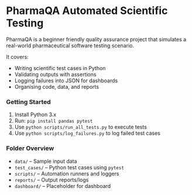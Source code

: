 # PharmaQA Automated Scientific Testing
PharmaQA is a beginner friendly quality assurance project that simulates a real-world pharmaceutical software testing scenario.

It covers:
- Writing scientific test cases in Python
- Validating outputs with assertions
- Logging failures into JSON for dashboards
- Organising code, data, and reports

### Getting Started
1. Install Python 3.x
2. Run: `pip install pandas pytest`
3. Use `python scripts/run_all_tests.py` to execute tests
4. Use `python scripts/log_failures.py` to log failed test cases

### Folder Overview
- `data/` – Sample input data
- `test_cases/` – Python test cases using `pytest`
- `scripts/` – Automation runners and loggers
- `reports/` – Output reports/logs
- `dashboard/` – Placeholder for dashboard
